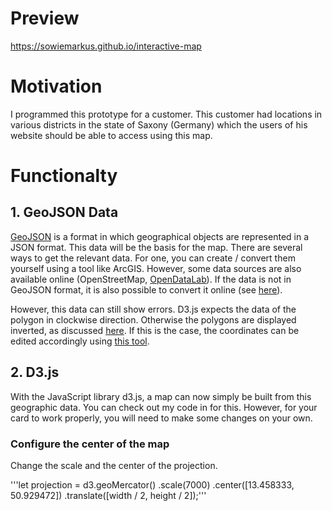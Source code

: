 # Preview
https://sowiemarkus.github.io/interactive-map

# Motivation

I programmed this prototype for a customer. This customer had locations in various districts in the state of Saxony (Germany) which the users of his website should be able to access using this map.

# Functionalty

## 1. GeoJSON Data

<a href="https://de.wikipedia.org/wiki/GeoJSON">GeoJSON</a> is a format in which geographical objects are represented in a JSON format. This data will be the basis for the map. There are several ways to get the relevant data. For one, you can create / convert them yourself using a tool like ArcGIS. However, some data sources are also available online (OpenStreetMap, <a href="http://opendatalab.de/projects/geojson-utilities/">OpenDataLab</a>). If the data is not in GeoJSON format, it is also possible to convert it online (see <a href="https://mygeodata.cloud/converter/shp-to-geojson">here</a>).

However, this data can still show errors. D3.js expects the data of the polygon in clockwise direction. Otherwise the polygons are displayed inverted, as discussed  <a href="https://stackoverflow.com/questions/47234805/d3-v4-geo-draws-boundary-inverted">here</a>. If this is the case, the coordinates can be edited accordingly using <a href="https://observablehq.com/@bumbeishvili/rewind-geojson">this tool</a>.

## 2. D3.js

With the JavaScript library d3.js, a map can now simply be built from this geographic data. You can check out my code in for this. However, for your card to work properly, you will need to make some changes on your own.

### Configure the center of the map

Change the scale and the center of the projection.

'''let projection = d3.geoMercator()
        .scale(7000)
        .center([13.458333, 50.929472])
        .translate([width / 2, height / 2]);'''


